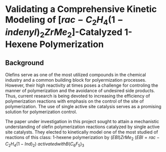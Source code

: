 # Validating a Comprehensive Kinetic Modeling of $[rac-C_2H_4(1-indenyl)_2ZrMe_2]$-Catalyzed 1-Hexene Polymerization

## Background 
Olefins serve as one of the most utilized compounds in the chemical industry and a common building block for polyermization processes. However, their high reactivity at times poses a challenge for controling the manner of polymerization and the avoidance of undesired side products. Thus, current research is being devoted to increasing the efficiency of polymerization reactions with emphasis on the control of the site of polymerization. The use of single active site catalysis serves as a promising solution for polymerization control. 
  
The paper under investigation in this project sought to attain a mechanistic understanding of olefin polymerization reactions catalyzed by single active site catalysts. They elected to kinetically model one of the most studied of reactions of this class: 1-hexene polymerization by $(EBI)ZrMe_2 \ (EBI = rac-C_2H_4(1-Ind)_2) \ activated with B(C_6F_5)_3$ 
